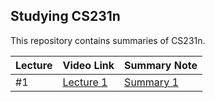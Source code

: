 ##  Studying CS231n

This repository contains summaries of CS231n.

| Lecture | Video Link | Summary Note |
|---------|------------|--------------|
| #1 | [Lecture 1](https://www.youtube.com/watch?v=vT1JzLTH4G4&list=PL3FW7Lu3i5JvHM8ljYj-zLfQRF3EO8sYv&index=2&t=0s) | [Summary 1](lecture_notes/lec1_introduction_to_convolutional_neural_networks_for_visual_recognition.md) |

